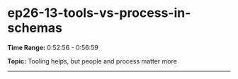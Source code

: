 # ep26-13-tools-vs-process-in-schemas

**Time Range:** 0:52:56 - 0:56:59

**Topic:** Tooling helps, but people and process matter more

---

